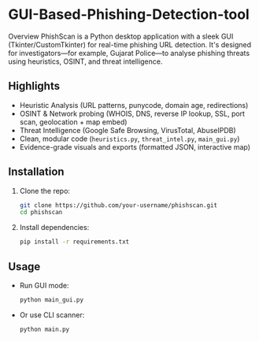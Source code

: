 # GUI-Based-Phishing-Detection-tool

 Overview
PhishScan is a Python desktop application with a sleek GUI (Tkinter/CustomTkinter) for real-time phishing URL detection. It's designed for investigators—for example, Gujarat Police—to analyse phishing threats using heuristics, OSINT, and threat intelligence.

##  Highlights
-  Heuristic Analysis (URL patterns, punycode, domain age, redirections)
-  OSINT & Network probing (WHOIS, DNS, reverse IP lookup, SSL, port scan, geolocation + map embed)
-  Threat Intelligence (Google Safe Browsing, VirusTotal, AbuseIPDB)
-  Clean, modular code (`heuristics.py`, `threat_intel.py`, `main_gui.py`)
-  Evidence-grade visuals and exports (formatted JSON, interactive map)

##  Installation
1. Clone the repo:
    ```bash
    git clone https://github.com/your-username/phishscan.git
    cd phishscan
    ```
2. Install dependencies:
    ```bash
    pip install -r requirements.txt
    ```

##  Usage
- Run GUI mode:
    ```bash
    python main_gui.py
    ```
- Or use CLI scanner:
    ```bash
    python main.py
    ```
